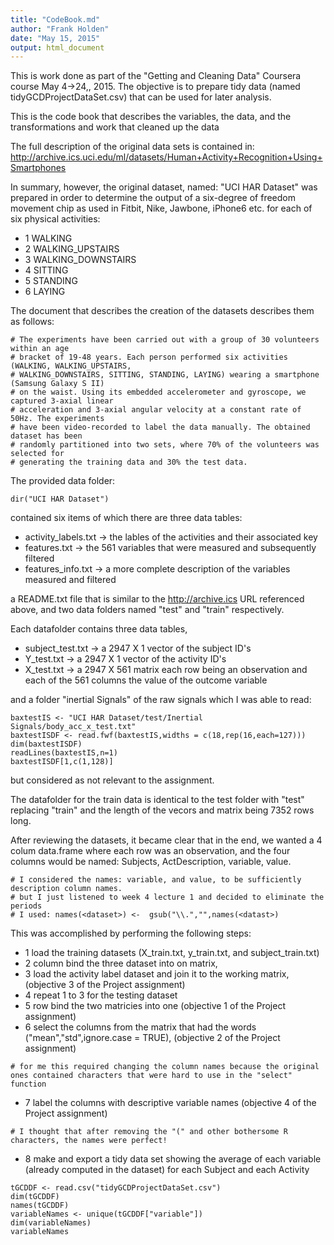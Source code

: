 ```yaml
---
title: "CodeBook.md"
author: "Frank Holden"
date: "May 15, 2015"
output: html_document
---
```

This is work done as part of the "Getting and Cleaning Data" Coursera course May 4->24,, 2015.  The objective is to prepare tidy data (named tidyGCDProjectDataSet.csv) that can be used for later analysis.

This is the code book that describes the variables, the data, and the transformations and work that cleaned up the data

The full description of the original data sets is contained in:  http://archive.ics.uci.edu/ml/datasets/Human+Activity+Recognition+Using+Smartphones 

In summary, however, the original dataset, named: "UCI HAR Dataset" was prepared in order to determine the output of a six-degree of freedom movement chip as used in Fitbit, Nike, Jawbone, iPhone6 etc. for each of six physical activities:

- 1 WALKING
- 2 WALKING_UPSTAIRS
- 3 WALKING_DOWNSTAIRS
- 4 SITTING
- 5 STANDING
- 6 LAYING

The document that describes the creation of the datasets describes them as follows: 

```{r}
# The experiments have been carried out with a group of 30 volunteers within an age
# bracket of 19-48 years. Each person performed six activities (WALKING, WALKING_UPSTAIRS, 
# WALKING_DOWNSTAIRS, SITTING, STANDING, LAYING) wearing a smartphone (Samsung Galaxy S II) 
# on the waist. Using its embedded accelerometer and gyroscope, we captured 3-axial linear 
# acceleration and 3-axial angular velocity at a constant rate of 50Hz. The experiments 
# have been video-recorded to label the data manually. The obtained dataset has been 
# randomly partitioned into two sets, where 70% of the volunteers was selected for 
# generating the training data and 30% the test data. 
```


The provided data folder:
```{r}
dir("UCI HAR Dataset")
```
 contained six items of which there are three data tables:
 
- activity_labels.txt -> the lables of the activities and their associated key
- features.txt -> the 561 variables that were measured and subsequently filtered 
- features_info.txt -> a more complete description of the variables measured and filtered

a README.txt file that is similar to the http://archive.ics URL referenced above,  and two data folders named "test" and "train" respectively.

Each datafolder contains three data tables, 

- subject_test.txt -> a 2947 X 1 vector of the subject ID's 
- Y_test.txt -> a 2947 X 1 vector of the activity ID's 
- X_test.txt -> a 2947 X 561 matrix each row being an observation and each of the 561 columns the value of the outcome variable

and a folder  "inertial Signals" of the raw signals which I was able to read:

```{r}
baxtestIS <- "UCI HAR Dataset/test/Inertial Signals/body_acc_x_test.txt"
baxtestISDF <- read.fwf(baxtestIS,widths = c(18,rep(16,each=127)))
dim(baxtestISDF)
readLines(baxtestIS,n=1)
baxtestISDF[1,c(1,128)]
```

but considered as not relevant to the assignment.

The datafolder for the train data is identical to the test folder with "test" replacing "train" and the length of the vecors and matrix being 7352 rows long.

After reviewing the datasets, it became clear that in the end, we wanted a 4 colum data.frame where each row was an observation, and the four columns would be named: Subjects, ActDescription, variable, value.
```{r}
# I considered the names: variable, and value, to be sufficiently description column names.
# but I just listened to week 4 lecture 1 and decided to eliminate the periods
# I used: names(<dataset>) <-  gsub("\\.","",names(<datast>)
```
This was accomplished by performing the following steps:

- 1 load the training datasets (X_train.txt, y_train.txt, and subject_train.txt)
- 2 column bind the three dataset into on matrix,
- 3 load the activity label dataset and join it to the working matrix, (objective 3 of the Project assignment)
- 4 repeat 1 to 3 for the testing dataset
- 5 row bind the two matricies into one (objective 1 of the Project assignment)
- 6 select the columns from the matrix that had the words ("mean","std",ignore.case = TRUE), (objective 2 of the Project assignment)
```{r}
# for me this required changing the column names because the original ones contained characters that were hard to use in the "select" function
```
- 7 label the columns with descriptive variable names (objective 4 of the Project assignment)
```{r}
# I thought that after removing the "(" and other bothersome R characters, the names were perfect!
```

- 8 make and export a tidy data set showing the average of each variable (already computed in the dataset) for each Subject and each Activity
```{r}
tGCDDF <- read.csv("tidyGCDProjectDataSet.csv")
dim(tGCDDF)
names(tGCDDF)
variableNames <- unique(tGCDDF["variable"])
dim(variableNames)
variableNames
